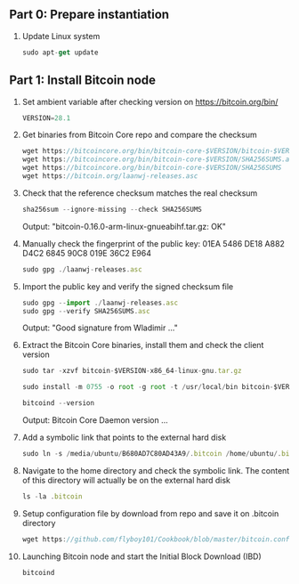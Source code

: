 ## Part 0: Prepare instantiation
1. Update Linux system
   ```js
   sudo apt-get update
   ```

## Part 1: Install Bitcoin node

1. Set ambient variable after checking version on https://bitcoin.org/bin/
   ```js
   VERSION=28.1
   ```
     
2. Get binaries from Bitcoin Core repo and compare the checksum
   ```js
   wget https://bitcoincore.org/bin/bitcoin-core-$VERSION/bitcoin-$VERSION-x86_64-linux-gnu.tar.gz
   wget https://bitcoincore.org/bin/bitcoin-core-$VERSION/SHA256SUMS.asc
   wget https://bitcoincore.org/bin/bitcoin-core-$VERSION/SHA256SUMS
   wget https://bitcoin.org/laanwj-releases.asc
   ```

3. Check that the reference checksum matches the real checksum
   ```js
   sha256sum --ignore-missing --check SHA256SUMS
   ```
   Output: "bitcoin-0.16.0-arm-linux-gnueabihf.tar.gz: OK"

4. Manually check the fingerprint of the public key:
  01EA 5486 DE18 A882 D4C2  6845 90C8 019E 36C2 E964
   ```js
   sudo gpg ./laanwj-releases.asc
   ```

5. Import the public key and verify the signed checksum file
   ```js
   sudo gpg --import ./laanwj-releases.asc
   sudo gpg --verify SHA256SUMS.asc
   ```
   Output: "Good signature from Wladimir ..."

6. Extract the Bitcoin Core binaries, install them and check the client version
   ```js
   sudo tar -xzvf bitcoin-$VERSION-x86_64-linux-gnu.tar.gz
   ```
   ```js
   sudo install -m 0755 -o root -g root -t /usr/local/bin bitcoin-$VERSION/bin/bitcoin-cli bitcoin-$VERSION/bin/bitcoind
   ```
   ```js
   bitcoind --version
   ```
   Output: Bitcoin Core Daemon version ...

7. Add a symbolic link that points to the external hard disk 
   ```js
   sudo ln -s /media/ubuntu/B680AD7C80AD43A9/.bitcoin /home/ubuntu/.bitcoin
   ```

8. Navigate to the home directory and check the symbolic link. The content of this directory will actually be on the external hard disk
   ```js
   ls -la .bitcoin
   ```
9. Setup configuration file by download from repo and save it on .bitcoin directory
   ```js
   wget https://github.com/flyboy101/Cookbook/blob/master/bitcoin.conf
   ```

10. Launching Bitcoin node and start the Initial Block Download (IBD)
    ```js
    bitcoind
    ```


